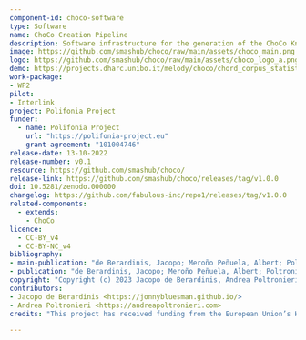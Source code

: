 ```yaml
---
component-id: choco-software
type: Software
name: ChoCo Creation Pipeline
description: Software infrastructure for the generation of the ChoCo Knowledge Graph, which consists of parsers, coverters, and jams2rdf.
image: https://github.com/smashub/choco/raw/main/assets/choco_main.png
logo: https://github.com/smashub/choco/raw/main/assets/choco_logo_a.png
demo: https://projects.dharc.unibo.it/melody/choco/chord_corpus_statistics
work-package: 
- WP2
pilot:
- Interlink
project: Polifonia Project
funder:
  - name: Polifonia Project
    url: "https://polifonia-project.eu"
    grant-agreement: "101004746"
release-date: 13-10-2022
release-number: v0.1
resource: https://github.com/smashub/choco/
release-link: https://github.com/smashub/choco/releases/tag/v1.0.0
doi: 10.5281/zenodo.000000
changelog: https://github.com/fabulous-inc/repo1/releases/tag/v1.0.0
related-components:
  - extends:
    - ChoCo
licence:
  - CC-BY_v4
  - CC-BY-NC_v4
bibliography:
- main-publication: "de Berardinis, Jacopo; Meroño Peñuela, Albert; Poltronieri, Andrea; Presutti, Valentina. ChoCo: a Chord Corpus and a Data Transformation Workflow for Musical Harmony Knowledge Graphs (manuscript in progress)."
- publication: "de Berardinis, Jacopo; Meroño Peñuela, Albert; Poltronieri, Andrea; Presutti, Valentina. The Music Annotation Pattern. In The 13th Workshop on Ontology Design and Patterns (WOP2022) in conjunction with the International Semantic Web Conference (ISWC)."
copyright: "Copyright (c) 2023 Jacopo de Berardinis, Andrea Poltronieri"
contributors:
- Jacopo de Berardinis <https://jonnybluesman.github.io/>
- Andrea Poltronieri <https://andreapoltronieri.com>
credits: "This project has received funding from the European Union’s Horizon 2020 research and innovation programme under grant agreement N. 101004746"

---
```

